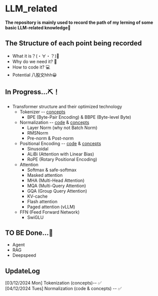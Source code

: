 # LLM_related
**The repository is mainly used to record the path of my lerning of some basic LLM-related knowledge🚀**

## The Structure of each point being recorded
- What it is？(・∀・？)👀
- Why do we need it? 🤔
- How to code it? 💻
- Potential 八股文hhh😀

## In Progress...⛏️！
* Transformer structure and their optimized technology
    * Tokenizer -- [concepts](transformer/docs/tokenizer.md)
        * BPE (Byte-Pair Encoding) & BBPE (Byte-level Byte)
    * Normalization -- [code](transformer/codes/normalization.py) & [concepts](transformer/docs/normalization.md)
        * Layer Norm (why not Batch Norm)
        * RMSNorm
        * Pre-norm & Post-norm
    * Positional Encoding -- [code](transformer/pe.py) & [concepts]()
        * Sinusoidal
        * ALiBi (Attention with Linear Bias)
        * RoPE (Rotary Positional Encoding)
    * Attention
        * Softmax & safe-softmax
        * Masked attention
        * MHA (Multi-Head Attention)
        * MQA (Multi-Query Attention)
        * GQA (Group Query Attention)
        * KV-cache
        * Flash attention
        * Paged attention (vLLM)
    * FFN (Feed Forward Network)
        * SwiGLU

## TO BE Done...💪
* Agent
* RAG
* Deepspeed

## UpdateLog
[03/12/2024 Mon] Tokenization (concepts)-- ✅ <br>
[04/12/2024 Tues] Normalization (code & concepts) -- ✅